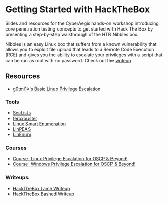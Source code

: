 # Getting Started with HackTheBox

Slides and resources for the CyberAegis hands-on workshop introducing core penetration testing concepts to get started with Hack The Box by presenting a step-by-step walkthrough of the HTB Nibbles box.

Nibbles is an easy Linux box that suffers from a known vulnerability that allows you to exploit file upload that leads to a Remote Code Execution (RCE) and gives you the ability to escalate your privileges with a script that can be run as root with no password. Check out the [writeup](https://ethicalhacking.sh/posts/hack-the-box-nibbles/)

## Resources

- [g0tmi1k's Basic Linux Privilege Escalation](https://blog.g0tmi1k.com/2011/08/basic-linux-privilege-escalation/)

### Tools
- [SecLists](https://github.com/danielmiessler/SecLists)
- [feroxbuster](https://github.com/epi052/feroxbuster)
- [Linux Smart Enumeration](https://github.com/diego-treitos/linux-smart-enumeration)
- [LinPEAS](https://github.com/carlospolop/PEASS-ng/tree/master/linPEAS)
- [LinEnum](https://github.com/rebootuser/LinEnum)

### Courses
- [Course: Linux Privilege Escalation for OSCP & Beyond!](https://www.udemy.com/course/linux-privilege-escalation/)
- [Course: Windows Privilege Escalation for OSCP & Beyond!](https://www.udemy.com/course/windows-privilege-escalation/)

### Writeups
- [HackTheBox Lame Writeup](https://ethicalhacking.sh/posts/hack-the-box-lame-writeup/)
- [HackTheBox Bashed Writeup](https://ethicalhacking.sh/posts/hack-the-box-bashed-writeup/)

